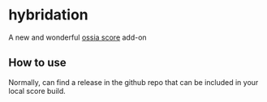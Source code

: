 # hybridation
A new and wonderful [ossia score](https://ossia.io) add-on
## How to use

Normally, can find a release in the github repo that can be included in your local score build. 

